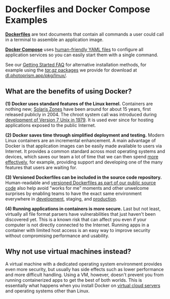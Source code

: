 # Dockerfiles and Docker Compose Examples

[**Dockerfiles**](https://docs.docker.com/engine/reference/builder/) are text documents that contain all commands a user could call in a terminal to assemble an application image.

[**Docker Compose**](https://docs.docker.com/compose/) uses [human-friendly YAML files](https://docs.photoprism.app/developer-guide/technologies/yaml/) to configure all application services so you can easily start them with a single command.

See our [Getting Started FAQ](https://docs.photoprism.app/getting-started/faq/#how-can-i-install-photoprism-without-docker) for alternative installation methods, for example using the [*tar.gz* packages](/setup/pkg/linux/README.md) we provide for download at [dl.photoprism.app/pkg/linux/](https://dl.photoprism.app/pkg/linux/README.html).

## What are the benefits of using Docker? ##

**(1) Docker uses standard features of the Linux kernel.** Containers are nothing new; [Solaris Zones](https://en.wikipedia.org/wiki/Solaris_Containers) have been around for about 15 years, first released publicly in 2004. The chroot system call was introduced during [development of Version 7 Unix in 1979](https://en.wikipedia.org/wiki/Chroot). It is used ever since for hosting applications exposed to the public Internet.

**(2) Docker saves time through simplified deployment and testing.** Modern Linux containers are an incremental enhancement. A main advantage of Docker is that application images can be easily made available to users via Internet. It provides a common standard across most operating systems and devices, which saves our team a lot of time that we can then spend [more effectively](https://docs.photoprism.app/developer-guide/code-quality/#effectiveness-efficiency), for example, providing support and developing one of the many features that users are waiting for.

**(3) Versioned Dockerfiles can be included in the source code repository.** Human-readable and [versioned Dockerfiles as part of our public source code](https://github.com/photoprism/photoprism/tree/develop/docker) also help avoid "works for me" moments and other unwelcome surprises by enabling teams to have the exact same environment everywhere in [development](https://github.com/photoprism/photoprism/blob/develop/docker/develop/), staging, and [production](https://github.com/photoprism/photoprism/blob/develop/docker/photoprism/).

**(4) Running applications in containers is more secure.** Last but not least, virtually all file format parsers have vulnerabilities that just haven't been discovered yet. This is a known risk that can affect you even if your computer is not directly connected to the Internet. Running apps in a container with limited host access is an easy way to improve security without compromising performance and usability.

## Why not use virtual machines instead? ##

A virtual machine with a dedicated operating system environment provides even more security, but usually has side effects such as lower performance and more difficult handling. Using a VM, however, doesn't prevent you from running containerized apps to get the best of both worlds. This is essentially what happens when you install Docker on [virtual cloud servers](https://docs.photoprism.app/getting-started/cloud/digitalocean/) and operating systems other than Linux.
